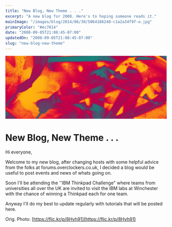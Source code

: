 ```yaml
---
title: "New Blog, New Theme . . ."
excerpt: "A new blog for 2008. Here's to hoping someone reads it."
mainImage: "/images/blog/2014/06/30/5064186248-c1a2a34f9f-o.jpg"
primaryColor: "#ec7014"
date: "2008-09-05T21:08:45-07:00"
updatedOn: "2008-09-05T21:08:45-07:00"
slug: "new-blog-new-theme"
---
```

![Key art for blog post "New Blog, New Theme . . . "](/images/blog/2014/06/30/5064186248-c1a2a34f9f-o.jpg)

# New Blog, New Theme . . . 

Hi everyone,

Welcome to my new blog, after changing hosts with some helpful advice from the folks at forums.overclockers.co.uk, I decided a blog would be useful to post events and news of whats going on.

Soon I'll be attending the ''IBM Thinkpad Challenge" where teams from universities all over the UK are invited to visit the IBM labs at Winchester with the chance of winning a Thinkpad each for one team.

Anyway I'll do my best to update regularly with tutorials that will be posted here.

Orig. Photo: [https://flic.kr/p/8Hvh91](https://flic.kr/p/8Hvh91)

